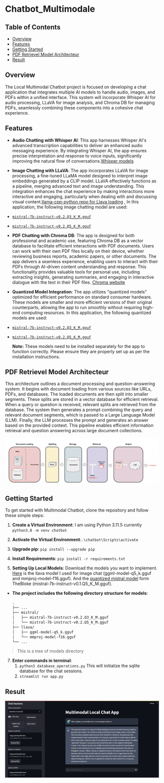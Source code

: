 # Chatbot_Multimodale

## Table of Contents

- [Overview](#overview)
- [Features](#features)
- [Getting Started](#getting-started)
- [PDF Retrievel Model Architecteur](#pdf-retrievel-model-architecteur)
- [Result](#result)

## Overview

The Local Multimodal Chatbot project is focused on developing a chat application that integrates multiple AI models to handle audio, images, and PDFs within a unified interface. This system will incorporate Whisper AI for audio processing, LLaVA for image analysis, and Chroma DB for managing PDFs, seamlessly combining these components into a cohesive chat experience.

## Features

- **Audio Chatting with Whisper AI**: This app harnesses Whisper AI's advanced transcription capabilities to deliver an enhanced audio messaging experience. By integrating Whisper AI, the app ensures precise interpretation and response to voice inputs, significantly improving the natural flow of conversations.[Whisper models](https://huggingface.co/collections/openai/whisper-release-6501bba2cf999715fd953013)

- **Image Chatting with LLaVA**: The app incorporates LLaVA for image processing, a fine-tuned LLaMA model designed to interpret image embeddings generated by a CLIP model. LLaVA effectively functions as a pipeline, merging advanced text and image understanding. This integration enhances the chat experience by making interactions more interactive and engaging, particularly when dealing with and discussing visual content.[llama-cpp-python repo for Llava loading](https://github.com/abetlen/llama-cpp-python) , In this application, the following image chatting model are used:
- [`mistral-7b-instruct-v0.2.Q3_K_M.gguf`](#)
- [`mistral-7b-instruct-v0.2.Q5_K_M.gguf`](#)

- **PDF Chatting with Chroma DB**: The app is designed for both professional and academic use, featuring Chroma DB as a vector database to facilitate efficient interactions with PDF documents. Users can work with their own PDF files locally on their device, whether reviewing business reports, academic papers, or other documents. The app delivers a seamless experience, enabling users to interact with their PDFs through AI-driven content understanding and response. This functionality provides valuable tools for personal use, including extracting insights, generating summaries, and engaging in interactive dialogue with the text in their PDF files. [Chroma website](https://docs.trychroma.com/)

- **Quantized Model Integration**: The app utilizes "quantized models" optimized for efficient performance on standard consumer hardware. These models are smaller and more efficient versions of their original counterparts, allowing the app to run smoothly without requiring high-end computing resources. In this application, the following quantized models are used:

- [`mistral-7b-instruct-v0.2.Q3_K_M.gguf`](#)
- [`mistral-7b-instruct-v0.2.Q5_K_M.gguf`](#)

  **Note:** These models need to be installed separately for the app to function correctly. Please ensure they are properly set up as per the installation instructions.

## PDF Retrievel Model Architecteur

This architecture outlines a document processing and question-answering system. It begins with document loading from various sources like URLs, PDFs, and databases. The loaded documents are then split into smaller segments. These splits are stored in a vector database for efficient retrieval. When a query or question is received, relevant splits are retrieved from the database. The system then generates a prompt combining the query and relevant document segments, which is passed to a Large Language Model (LLM). Finally, the LLM processes the prompt and generates an answer based on the provided context. This pipeline enables efficient information retrieval and question answering across large document collections.

![Architecteur](images/ChromaDB.png)

## Getting Started

To get started with Multimodal Chatbot, clone the repository and follow these simple steps:

1. **Create a Virtual Environment**: I am using Python 3.11.5 currently `python3.8 -m venv chatbot`

2. **Activate the Virtual Environment**:`.\chatbot\Scripts\activate `

3. **Upgrade pip**: `pip install --upgrade pip`

4. **Install Requirements**: `pip install -r requirements.txt`

5. **Setting Up Local Models**: Download the models you want to implement. [Here](https://huggingface.co/mys/ggml_llava-v1.5-7b/tree/main) is the llava model I used for image chat (ggml-model-q5_k.gguf and mmproj-model-f16.gguf). And the [quantized mistral model](https://huggingface.co/TheBloke/Mistral-7B-Instruct-v0.1-GGUF/blob/main/mistral-7b-instruct-v0.1.Q5_K_M.gguf) form TheBloke (mistral-7b-instruct-v0.1.Q5_K_M.gguf).

- **The project includes the following directory structure for models**:
  
      .
      ├── ...
      ├── mistral/                    
      │   ├── mistral-7b-instruct-v0.2.Q3_K_M.gguf         
      │   └── mistral-7b-instruct-v0.2.Q5_K_M.gguf     
      ├── llava/
      │   ├── ggml-model-q5_k.gguf
      │   └── mmproj-model-f16.gguf             
      └── ...

> This is a tree of models directory
  

7. **Enter commands in terminal**:
   1. `python3 database_operations.py` This will initialize the sqlite database for the chat sessions.
   2. `streamlit run app.py`

## Result

![chatbot](images/chatbot.png)
